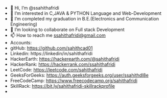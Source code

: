 - 👋 Hi, I’m @ssahithafridi
- 👀 I’m interested in C,JAVA & PYTHON Language and Web-Development
- 🌱 I’m completed my graduation in B.E.(Electronics and Communication Engineering)
- 💞️ I’m looking to collaborate on Full stack Development
- 📫 How to reach me ssahithafridi@gmail.com
- Accounts:
- gitHub: https://github.com/sahithcad01
- Linkedin: https://linkedin/in/sahithafridi
- HackerEarth: https://hackerearth.com/@sahithafridi
- HackerRank: https://hackerrank.com/ssahithafridi
- LeetCode: https://leetcode.com/sahithafridi
- GeeksForGeeks: https://auth.geeksforgeeks.org/user/ssahithdl8e
- FreeCodeCamp: https://www.freecodecamp.org/sahithafridi
- SkillRack: https://bit.ly/sahithafridi-skillrackprofile
- 
<!---
ssahithafridi/sahithcad01 is a ✨ special ✨ repository because its `README.md` (this file) appears on your GitHub profile.
You can click the Preview link to take a look at your changes.
--->
